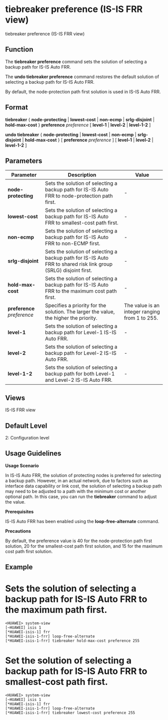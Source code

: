 tiebreaker preference (IS-IS FRR view)
======================================

tiebreaker preference (IS-IS FRR view)

Function
--------



The **tiebreaker preference** command sets the solution of selecting a backup path for IS-IS Auto FRR.

The **undo tiebreaker preference** command restores the default solution of selecting a backup path for IS-IS Auto FRR.



By default, the node-protection path first solution is used in IS-IS Auto FRR.


Format
------

**tiebreaker** { **node-protecting** | **lowest-cost** | **non-ecmp** | **srlg-disjoint** | **hold-max-cost** } **preference** *preference* [ **level-1** | **level-2** | **level-1-2** ]

**undo tiebreaker** { **node-protecting** | **lowest-cost** | **non-ecmp** | **srlg-disjoint** | **hold-max-cost** } [ **preference** *preference* ] [ **level-1** | **level-2** | **level-1-2** ]


Parameters
----------

| Parameter | Description | Value |
| --- | --- | --- |
| **node-protecting** | Sets the solution of selecting a backup path for IS-IS Auto FRR to node-protection path first. | - |
| **lowest-cost** | Sets the solution of selecting a backup path for IS-IS Auto FRR to smallest-cost path first. | - |
| **non-ecmp** | Sets the solution of selecting a backup path for IS-IS Auto FRR to non-ECMP first. | - |
| **srlg-disjoint** | Sets the solution of selecting a backup path for IS-IS Auto FRR to shared risk link group (SRLG) disjoint first. | - |
| **hold-max-cost** | Sets the solution of selecting a backup path for IS-IS Auto FRR to the maximum cost path first. | - |
| **preference** *preference* | Specifies a priority for the solution. The larger the value, the higher the priority. | The value is an integer ranging from 1 to 255. |
| **level-1** | Sets the solution of selecting a backup path for Level-1 IS-IS Auto FRR. | - |
| **level-2** | Sets the solution of selecting a backup path for Level-2 IS-IS Auto FRR. | - |
| **level-1-2** | Sets the solution of selecting a backup path for both Level-1 and Level-2 IS-IS Auto FRR. | - |



Views
-----

IS-IS FRR view


Default Level
-------------

2: Configuration level


Usage Guidelines
----------------

**Usage Scenario**

In IS-IS Auto FRR, the solution of protecting nodes is preferred for selecting a backup path. However, in an actual network, due to factors such as interface data capability or link cost, the solution of selecting a backup path may need to be adjusted to a path with the minimum cost or another optional path. In this case, you can run the **tiebreaker** command to adjust the value.

**Prerequisites**

IS-IS Auto FRR has been enabled using the **loop-free-alternate** command.

**Precautions**



By default, the preference value is 40 for the node-protection path first solution, 20 for the smallest-cost path first solution, and 15 for the maximum cost path first solution.




Example
-------

# Sets the solution of selecting a backup path for IS-IS Auto FRR to the maximum path first.
```
<HUAWEI> system-view
[~HUAWEI] isis 1
[*HUAWEI-isis-1] frr
[*HUAWEI-isis-1-frr] loop-free-alternate
[*HUAWEI-isis-1-frr] tiebreaker hold-max-cost preference 255

```

# Set the solution of selecting a backup path for IS-IS Auto FRR to smallest-cost path first.
```
<HUAWEI> system-view
[~HUAWEI] isis 1
[*HUAWEI-isis-1] frr
[*HUAWEI-isis-1-frr] loop-free-alternate
[*HUAWEI-isis-1-frr] tiebreaker lowest-cost preference 255

```